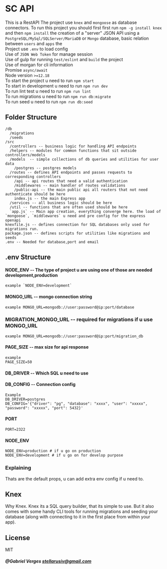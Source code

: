 # SC API

This is a RestAPI
The project use `knex` and `mongoose` as database connectors.
To run this project you should first first run `npm -g install knex` and then `npm install`
the creation of a "server" JSON API using a `PostgreSQL/MySql/SQLServer/MariaDB` or `Mongo` database, 
basic relation between `users` and `apps` 
the<br>
Project use `.env` to load config<br>
Use of `JSON Web Token` for manage session<br>
Use of gulp for running `test/eslint` and `build` the project<br>
Use of morgan for cli information<br>
Promise `async/await`<br>
Node version `>=12.18`<br>
To start the project u need to run `npm start`<br>
To start in development u need to run `npm run dev`<br>
To run lint test u need to run `npm run lint`<br>
To run migrations u need to run `npm run db:migrate`<br>
To run seed u need to run `npm run db:seed`

## Folder Structure
```
/db
  /migrations
  /seeds
/src
  /controllers -- business logic for handling API endpoints
  /helpers -- modules for common functions that sit outside controllers/models
  /models  -- simple collections of db queries and utilities for user data
    /postgres -- postgres models
  /routes -- defines API endpoints and passes requests to corresponding controllers
    /api -- api routes that need a valid authentication
    /middlewares -- main handler of routes validations
    /public-api -- the main public api all routers that not need authenticate should be here
    index.js -- the main Express app
  /services -- all business logic should be here
  /util -- functions that are often used should be here 
  `app.js` -- Main app creation, everything converge here. the load of `mongoose`, `middlewares` u need and pre config for the express openapi
knexfile.js -- defines connection for SQL databases only used for migrations run.
package.json -- defines scripts for utilities like migrations and seeds
.env -- Needed for database,port and email
```

## .env Structure

#### NODE_ENV -- The type of project u are using one of those are needed development,production
```
example `NODE_ENV=development`
```
#### MONGO_URL -- mongo connection string
```
example MONGO_URL=mongodb://user:password@ip:port/database
```
### MIGRATION_MONGO_URL -- required for migrations if u use MONGO_URL
```
example MONGO_URL=mongodb://user:password@ip:port/migration_db
```

#### PAGE_SIZE -- max size for api response
```
example
PAGE_SIZE=50
```

#### DB_DRIVER -- Which SQL u need to use
#### DB_CONFIG -- Connection config
```
Example
DB_DRIVER=postgres
DB_CONFIG='{"driver": "pg", "database": "xxxx", "user": "xxxxx", "password": "xxxxx", "port": 5432}'
```

#### PORT
```
PORT=2322
```
#### NODE_ENV
```
NODE_ENV=production # if u go on production
NODE_ENV=development # if u go on for develop purpose
```

### Explaining
Thats are the default props, u can add extra env config if u need to.


## Knex

Why Knex. Knex its  a SQL query builder, that its simple to use.
But it also comes with some handy CLI tools for running migrations and seeding
your database (along with connecting to it in the first place from within your
app).


## License
MIT

##### @Gabriel Verges <stellarusiv@gmail.com>